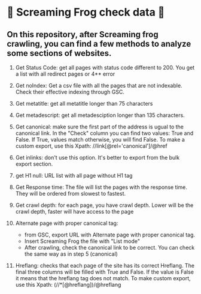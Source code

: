 #    🐸 Screaming Frog check data 🐸
## On this repository, after Screaming frog crawling, you can find a few methods to analyze some sections of websites. 

1. Get Status Code: get all pages with status code different to 200. You get a list with all redirect pages or 4** error

2. Get noIndex: Get a csv file with all the pages that are not indexable. Check their effective indexing through GSC.

3. Get metatitle: get all metatitle longer than 75 characters

4. Get metadescript: get all metadesciption longer than 135 characters.

5. Get canonical: make sure the first part of the address is ugual to the canonical link.
In the "Check" column you can find two values: True and False.
If True, values match otherwise, you will find False.
To make a custom export, use this Xpath: //link[@rel='canonical']/@href

6. Get inlinks: don't use this option. It's better to export from the bulk export section.

7. get H1 null: URL list with all page without H1 tag

8. Get Response time: The file will list the pages with the response time. They will be ordered from slowest to fastest.

9. Get crawl depth: for each page, you have crawl depth. Lower will be the crawl depth, faster will have access to the page

10. Alternate page with proper canonical tag: 
    - from GSC, export URL with Alternate page with proper canonical tag.
    - Insert Screaming Frog the file with "List mode"
    - After crawling, check the canonical link to be correct. You can check the same way as in step 5 (canonical)
    
11. Hreflang: checks that each page of the site has its correct Hreflang. 
    The final three columns will be filled with True and False. If the value is False it means that the hreflang tag does not match.
    To make custom export, use this Xpath: (//*[@hreflang])/@hreflang
